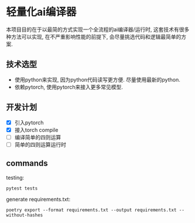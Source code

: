 轻量化ai编译器
============

本项目目的在于以最简的方式实现一个全流程的ai编译器/运行时,
这套技术有很多种方法可以实现, 在不严重影响性能的前提下,
会尽量挑选代码和逻辑最简单的方案.


技术选型
-------

- 使用python来实现, 因为python代码读写更方便. 尽量使用最新的python.
- 依赖pytorch, 使用pytorch来接入更多常见模型.

开发计划
-------

- [x] 引入pytorch
- [x] 接入torch compile
- [ ] 编译简单的四则运算
- [ ] 简单的四则运算运行时

commands
--------

testing:

```shell
pytest tests
```

generate requirements.txt:

```shell
poetry export --format requirements.txt --output requirements.txt --without-hashes
```

